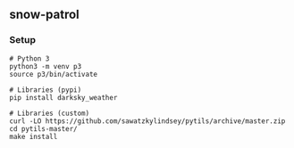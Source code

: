 snow-patrol
-----------


### Setup

    # Python 3
    python3 -m venv p3
    source p3/bin/activate
    
    # Libraries (pypi)
    pip install darksky_weather
    
    # Libraries (custom)
    curl -LO https://github.com/sawatzkylindsey/pytils/archive/master.zip
    cd pytils-master/
    make install

